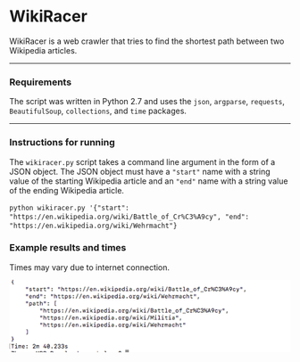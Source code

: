 # WikiRacer
WikiRacer is a web crawler that tries to find the shortest path between two Wikipedia articles.

***

### Requirements
The script was written in Python 2.7 and uses the `json`, `argparse`, `requests`, `BeautifulSoup`, `collections`, and `time` packages.

***


### Instructions for running
The `wikiracer.py` script takes a command line argument in the form of a JSON object. The JSON object must have a `"start"` name with a string value of the starting Wikipedia article and an `"end"` name with a string value of the ending Wikipedia article.

```
python wikiracer.py '{"start": "https://en.wikipedia.org/wiki/Battle_of_Cr%C3%A9cy", "end": "https://en.wikipedia.org/wiki/Wehrmacht"}
```


### Example results and times
Times may vary due to internet connection.

![image](https://github.com/sweetpand/WikiRacer/blob/master/Screen%20Shot%202020-09-21%20at%2010.53.48%20AM.png)
